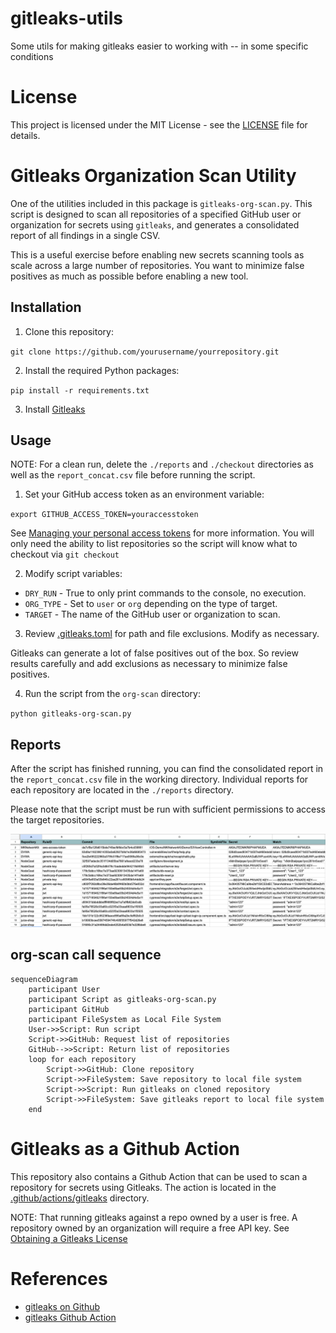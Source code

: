# gitleaks-utils
Some utils for making gitleaks easier to working with -- in some specific conditions

# License

This project is licensed under the MIT License - see the [LICENSE](LICENSE) file for details.

# Gitleaks Organization Scan Utility

One of the utilities included in this package is `gitleaks-org-scan.py`. This script is designed to scan all repositories of a specified GitHub user or organization for secrets using `gitleaks`, and generates a consolidated report of all findings in a single CSV.

This is a useful exercise before enabling new secrets scanning tools as scale across a large number of repositories. You want to minimize false positives as much as possible before enabling a new tool.

## Installation

1. Clone this repository:

`git clone https://github.com/yourusername/yourrepository.git`

2. Install the required Python packages:

`pip install -r requirements.txt`

3. Install [Gitleaks](https://github.com/zricethezav/gitleaks)

## Usage

NOTE: For a clean run, delete the `./reports` and `./checkout` directories as well as the `report_concat.csv` file before running the script.

1. Set your GitHub access token as an environment variable:

`export GITHUB_ACCESS_TOKEN=youraccesstoken`

See [Managing your personal access tokens](https://docs.github.com/en/authentication/keeping-your-account-and-data-secure/managing-your-personal-access-tokens) for more information. You will only need the ability to list repositories so the script will know what to checkout via `git checkout`

2. Modify script variables:

* `DRY_RUN` - True to only print commands to the console, no execution.
* `ORG_TYPE` - Set to `user` or `org` depending on the type of target.
* `TARGET` - The name of the GitHub user or organization to scan.

3. Review [.gitleaks.toml](./org-scan/.gitleaks.toml) for path and file exclusions. Modify as necessary.

Gitleaks can generate a lot of false positives out of the box. So review results carefully and add exclusions as necessary to minimize false positives.

4. Run the script from the `org-scan` directory:

`python gitleaks-org-scan.py`

## Reports

After the script has finished running, you can find the consolidated report in the `report_concat.csv` file in the working directory. Individual reports for each repository are located in the `./reports` directory.

Please note that the script must be run with sufficient permissions to access the target repositories.

![report](./doc/secrets_report.png)

## org-scan call sequence

```mermaid
sequenceDiagram
    participant User
    participant Script as gitleaks-org-scan.py
    participant GitHub
    participant FileSystem as Local File System
    User->>Script: Run script
    Script->>GitHub: Request list of repositories
    GitHub-->>Script: Return list of repositories
    loop for each repository
        Script->>GitHub: Clone repository
        Script->>FileSystem: Save repository to local file system
        Script->>Script: Run gitleaks on cloned repository
        Script->>FileSystem: Save gitleaks report to local file system
    end
```

# Gitleaks as a Github Action

This repository also contains a Github Action that can be used to scan a repository for secrets using Gitleaks. The action is located in the [.github/actions/gitleaks](.github/workflows/gitleaks.yml) directory. 

NOTE: That running gitleaks against a repo owned by a user is free. A repository owned by an organization will require a free API key. See [Obtaining a Gitleaks License](https://gitleaks.io/products.html)

# References

* [gitleaks on Github](https://github.com/gitleaks/gitleaks)
* [gitleaks Github Action](https://github.com/gitleaks/gitleaks-action)